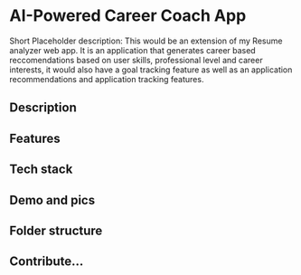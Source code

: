 # AI-Powered Career Coach App
Short Placeholder description:
This would be an extension of my Resume analyzer web app. It is an application that generates career based reccomendations based on user skills, professional level and career interests, it would also have a goal tracking feature as well as an application recommendations and application tracking features. 

## Description 
## Features
## Tech stack
## Demo and pics
## Folder structure
## Contribute...